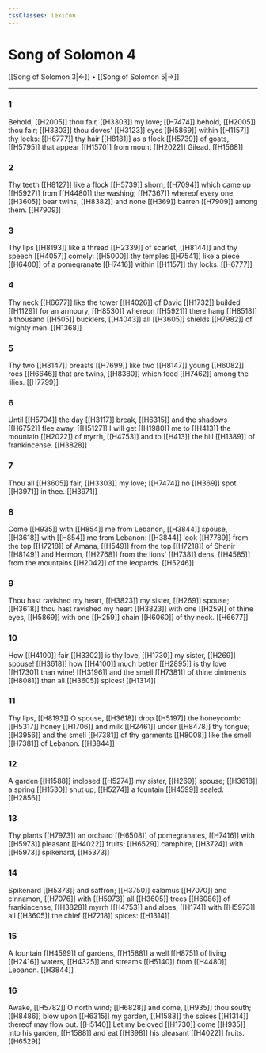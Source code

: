 ```yaml
---
cssClasses: lexicon
---
```

# Song of Solomon 4

[[Song of Solomon 3|←]] • [[Song of Solomon 5|→]]

---

### 1
Behold, [[H2005]] thou fair, [[H3303]] my love; [[H7474]] behold, [[H2005]] thou fair; [[H3303]] thou doves' [[H3123]] eyes [[H5869]] within [[H1157]] thy locks: [[H6777]] thy hair [[H8181]] as a flock [[H5739]] of goats, [[H5795]] that appear [[H1570]] from mount [[H2022]] Gilead. [[H1568]]

### 2
Thy teeth [[H8127]] like a flock [[H5739]] shorn, [[H7094]] which came up [[H5927]] from [[H4480]] the washing; [[H7367]] whereof every one [[H3605]] bear twins, [[H8382]] and none [[H369]] barren [[H7909]] among them. [[H7909]]

### 3
Thy lips [[H8193]] like a thread [[H2339]] of scarlet, [[H8144]] and thy speech [[H4057]] comely: [[H5000]] thy temples [[H7541]] like a piece [[H6400]] of a pomegranate [[H7416]] within [[H1157]] thy locks. [[H6777]]

### 4
Thy neck [[H6677]] like the tower [[H4026]] of David [[H1732]] builded [[H1129]] for an armoury, [[H8530]] whereon [[H5921]] there hang [[H8518]] a thousand [[H505]] bucklers, [[H4043]] all [[H3605]] shields [[H7982]] of mighty men. [[H1368]]

### 5
Thy two [[H8147]] breasts [[H7699]] like two [[H8147]] young [[H6082]] roes [[H6646]] that are twins, [[H8380]] which feed [[H7462]] among the lilies. [[H7799]]

### 6
Until [[H5704]] the day [[H3117]] break, [[H6315]] and the shadows [[H6752]] flee away, [[H5127]] I will get [[H1980]] me to [[H413]] the mountain [[H2022]] of myrrh, [[H4753]] and to [[H413]] the hill [[H1389]] of frankincense. [[H3828]]

### 7
Thou all [[H3605]] fair, [[H3303]] my love; [[H7474]] no [[H369]] spot [[H3971]] in thee. [[H3971]]

### 8
Come [[H935]] with [[H854]] me from Lebanon, [[H3844]] spouse, [[H3618]] with [[H854]] me from Lebanon: [[H3844]] look [[H7789]] from the top [[H7218]] of Amana, [[H549]] from the top [[H7218]] of Shenir [[H8149]] and Hermon, [[H2768]] from the lions' [[H738]] dens, [[H4585]] from the mountains [[H2042]] of the leopards. [[H5246]]

### 9
Thou hast ravished my heart, [[H3823]] my sister, [[H269]] spouse; [[H3618]] thou hast ravished my heart [[H3823]] with one [[H259]] of thine eyes, [[H5869]] with one [[H259]] chain [[H6060]] of thy neck. [[H6677]]

### 10
How [[H4100]] fair [[H3302]] is thy love, [[H1730]] my sister, [[H269]] spouse! [[H3618]] how [[H4100]] much better [[H2895]] is thy love [[H1730]] than wine! [[H3196]] and the smell [[H7381]] of thine ointments [[H8081]] than all [[H3605]] spices! [[H1314]]

### 11
Thy lips, [[H8193]] O spouse, [[H3618]] drop [[H5197]] the honeycomb: [[H5317]] honey [[H1706]] and milk [[H2461]] under [[H8478]] thy tongue; [[H3956]] and the smell [[H7381]] of thy garments [[H8008]] like the smell [[H7381]] of Lebanon. [[H3844]]

### 12
A garden [[H1588]] inclosed [[H5274]] my sister, [[H269]] spouse; [[H3618]] a spring [[H1530]] shut up, [[H5274]] a fountain [[H4599]] sealed. [[H2856]]

### 13
Thy plants [[H7973]] an orchard [[H6508]] of pomegranates, [[H7416]] with [[H5973]] pleasant [[H4022]] fruits; [[H6529]] camphire, [[H3724]] with [[H5973]] spikenard, [[H5373]]

### 14
Spikenard [[H5373]] and saffron; [[H3750]] calamus [[H7070]] and cinnamon, [[H7076]] with [[H5973]] all [[H3605]] trees [[H6086]] of frankincense; [[H3828]] myrrh [[H4753]] and aloes, [[H174]] with [[H5973]] all [[H3605]] the chief [[H7218]] spices: [[H1314]]

### 15
A fountain [[H4599]] of gardens, [[H1588]] a well [[H875]] of living [[H2416]] waters, [[H4325]] and streams [[H5140]] from [[H4480]] Lebanon. [[H3844]]

### 16
Awake, [[H5782]] O north wind; [[H6828]] and come, [[H935]] thou south; [[H8486]] blow upon [[H6315]] my garden, [[H1588]] the spices [[H1314]] thereof may flow out. [[H5140]] Let my beloved [[H1730]] come [[H935]] into his garden, [[H1588]] and eat [[H398]] his pleasant [[H4022]] fruits. [[H6529]]